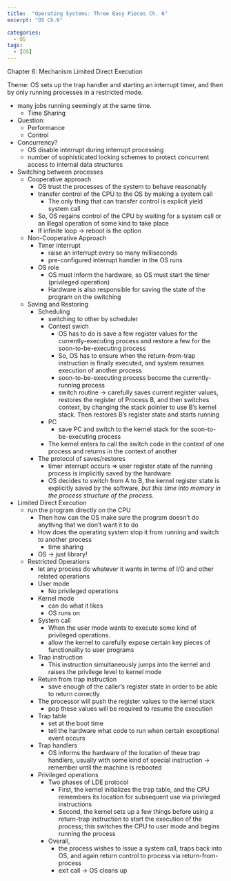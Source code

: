 ```yaml
---
title:  "Operating Systems: Three Easy Pieces Ch. 6"
excerpt: "OS Ch.6"

categories:
  - OS
tags:
  - [OS]
---
```


Chapter 6: Mechanism Limited Direct Execution

Theme: OS sets up the trap handler and starting an interrupt timer, and then by only running processes in a restricted mode. 

- many jobs running seemingly at the same time.
    - Time Sharing
- Question:
    - Performance
    - Control
- Concurrency?
    - OS disable interrupt during interrupt processing
    - number of sophisticated locking schemes to protect concurrent access to internal data structures
- Switching between processes
    - Cooperative approach
        - OS trust the processes of the system to behave reasonably
        - transfer control of the CPU to the OS by making a system call
            - The only thing that can transfer control is explicit yield system call
        - So, OS regains control of the CPU by waiting for a system call or an illegal operation of some kind to take place
        - If infinite loop → reboot is the option
    - Non-Cooperative Approach
        - Timer interrupt
            - raise an interrupt every so many milliseconds
            - pre-configured interrupt handler in the OS runs
        - OS role
            - OS must inform the hardware, so OS must start the timer (privileged operation)
            - Hardware is also responsible for saving the state of the program on the switching
    - Saving and Restoring
        - Scheduling
            - switching to other by scheduler
            - Contest swich
                - OS has to do is save a few register values for the currently-executing process and restore a few for the soon-to-be-executing process
                - So, OS has to ensure when the return-from-trap instruction is finally executed, and system resumes execution of another process
                - soon-to-be-executing process become the currently-running process
                - switch routine → carefully saves current register values, restores the register of Process B, and then switches context, by changing the stack pointer to use B’s kernel stack. Then restores B’s register state and starts running
            - PC
                - save PC and switch to the kernel stack for the soon-to-be-executing process
            - The kernel enters to call the switch code in the context of one process and returns in the context of another
        - The protocol of saves/restores
            - timer interrupt occurs ⇒ user register state of the running process is implicitly saved by the hardware
            - OS decides to switch from A to B, the kernel register state is explicitly saved by the software, *but this time into memory in the process structure of the process.*
- Limited Direct Execution
    - run the program directly on the CPU
        - Then how can the OS make sure the program doesn’t do anything that we don’t want it to do
        - How does the operating system stop it from running and switch to another process
            - time sharing
        - OS → just library!
    - Restricted Operations
        - let any process do whatever it wants in terms of I/O and other related operations
        - User mode
            - No privileged operations
        - Kernel mode
            - can do what it likes
            - OS runs on
        - System call
            - When the user mode wants to execute some kind of privileged operations.
            - allow the kernel to carefully expose certain key pieces of functionailty to user programs
        - Trap instruction
            - This instruction simultaneously jumps into the kernel and raises the privilege level to kernel mode
        - Return from trap instruction
            - save enough of the caller’s register state in order to be able to return correctly
        - The processor will push the register values to the kernel stack
            - pop these values will be required to resume the execution
        - Trap table
            - set at the boot time
            - tell the hardware what code to run when certain exceptional event occurs
        - Trap handlers
            - OS informs the hardware of the location of these trap handlers, usually with some kind of special instruction → remember until the machine is rebooted
        - Privileged operations
            - Two phases of LDE protocol
                - First, the kernel initializes the trap table, and the CPU remembers its location for subsequent use via privileged instructions
                - Second, the kernel sets up a few things before using a return-trap instruction to start the execution of the process; this switches the CPU to user  mode and begins running the process
            - Overall,
                - the process wishes to issue a system call, traps back into OS, and again return control to process via return-from-process
                - exit call → OS cleans up